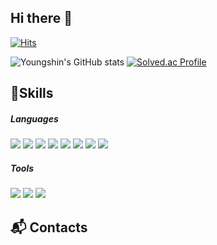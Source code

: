 ## Hi there 👋

<!--
**idid10/idid10** is a ✨ _special_ ✨ repository because its `README.md` (this file) appears on your GitHub profile.

Here are some ideas to get you started:

- 🔭 I’m currently working on ...
- 🌱 I’m currently learning ...
- 👯 I’m looking to collaborate on ...
- 🤔 I’m looking for help with ...
- 💬 Ask me about ...
- 📫 How to reach me: ...
- 😄 Pronouns: ...
- ⚡ Fun fact: ...
-->
[![Hits](https://hits.seeyoufarm.com/api/count/incr/badge.svg?url=https%3A%2F%2Fgithub.com%2Fmin-0&count_bg=%23555555&title_bg=%23323232&icon=github.svg&icon_color=%23FFFFFF&title=hits&edge_flat=false)](https://hits.seeyoufarm.com)

![Youngshin's GitHub stats](https://github-readme-stats.vercel.app/api?username=idid10&show_icons=true&theme=cobalt)
[![Solved.ac Profile](http://mazassumnida.wtf/api/v2/generate_badge?boj=p0tls)](https://solved.ac/p0tls1/)

## 💪Skills
<h5> Languages </h5>

  <img src="https://img.shields.io/badge/Java-007396?style=round-square&logo=java&logoColor=white"/> <img src="https://img.shields.io/badge/Python-3776AB?style=round-square&logo=python&logoColor=white"/> <img src="https://img.shields.io/badge/C-A8B9CC?style=round-square&logo=C&logoColor=white"/> <img src="https://img.shields.io/badge/C++-00599C?style=round-square&logo=C++&logoColor=white"/> <img src="https://img.shields.io/badge/MySQL-4479A1?style=round-square&logo=MySQL&logoColor=white"/> <img src="https://img.shields.io/badge/Android Studio-3DDC84?style=round-square&logo=Android Studio&logoColor=white"/> <img src="https://img.shields.io/badge/HTML-E34F26?style=round-square&logo=HTML&logoColor=white"/> <img src="https://img.shields.io/badge/CSS-1572B6?style=round-square&logo=CSS&logoColor=white"/> 
  
<h5> Tools </h5>

  <img src="https://img.shields.io/badge/Eclipse%20IDE-2C2255.svg?&style=round-square&logo=Eclipse%20IDE&logoColor=white"/> <img src="https://img.shields.io/badge/Visual%20Studio%20Code-007ACC.svg?&style=round-square&logo=Visual%20Studio%20Code&logoColor=white"/> <img src="https://img.shields.io/badge/Android%20Studio-3DDC84.svg?&style=round-square&logo=Android%20Studio&logoColor=white"/>

## :mailbox_with_mail: Contacts






  

